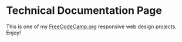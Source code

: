 # Technical Documentation Page

This is one of my [FreeCodeCamp.org](https://www.freecodecamp.org) responsive web design projects. Enjoy!
